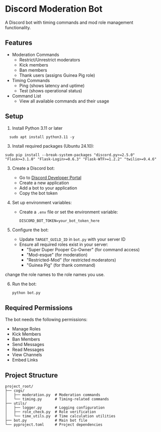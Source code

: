 # Discord Moderation Bot

A Discord bot with timing commands and mod role management functionality.

## Features

- Moderation Commands
  - Restrict/Unrestrict moderators
  - Kick members
  - Ban members
  - Thank users (assigns Guinea Pig role)
- Timing Commands
  - Ping (shows latency and uptime)
  - Test (shows operational status)
- Command List
  - View all available commands and their usage

## Setup

1. Install Python 3.11 or later
 ```
   sudo apt install python3.11 -y
```
3. Install required packages (Ubuntu 24.10):
```
sudo pip install --break-system-packages "discord.py>=2.5.0" "Flask>=3.1.0" "Flask-Login>=0.6.3" "Flask-WTF>=1.2.2" "twilio>=9.4.6"
  ```
3. Create a Discord bot:
   - Go to [Discord Developer Portal](https://discord.com/developers/applications)
   - Create a new application
   - Add a bot to your application
   - Copy the bot token

4. Set up environment variables:
   - Create a `.env` file or set the environment variable:
     ```
     DISCORD_BOT_TOKEN=your_bot_token_here
     ```

5. Configure the bot:
   - Update `TARGET_GUILD_ID` in `bot.py` with your server ID
   - Ensure all required roles exist in your server:
     - "Super Duper Pooper Co-Owner" (for command access)
     - "Mod-esque" (for moderation)
     - "Restricted-Mod" (for restricted moderators)
     - "Guinea Pig" (for thank command)

change the role names to the role names you use.

6. Run the bot:
   ```bash
   python bot.py
   ```

## Required Permissions

The bot needs the following permissions:
- Manage Roles
- Kick Members
- Ban Members
- Send Messages
- Read Messages
- View Channels
- Embed Links

## Project Structure

```
project_root/
├── cogs/
│   ├── moderation.py  # Moderation commands
│   └── timing.py      # Timing-related commands
├── utils/
│   ├── logger.py      # Logging configuration
│   ├── role_check.py  # Role verification
│   └── time_utils.py  # Time calculation utilities
├── bot.py             # Main bot file
└── pyproject.toml     # Project dependencies
```
